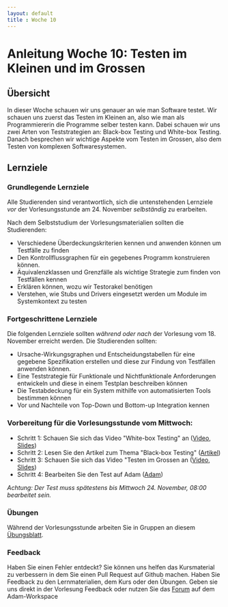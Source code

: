```yaml
---
layout: default
title : Woche 10
---
```

# Anleitung Woche 10: Testen im Kleinen und im Grossen

## Übersicht
In dieser Woche schauen wir uns genauer an wie man Software testet. Wir schauen uns zuerst das Testen im Kleinen an, also wie man als Programmiererin die Programme selber testen kann.
Dabei schauen wir uns zwei Arten von Teststrategien an: Black-box Testing und White-box Testing. Danach besprechen wir wichtige Aspekte vom Testen im Grossen, also dem Testen von komplexen
Softwaresystemen.

## Lernziele

### Grundlegende Lernziele

Alle Studierenden sind verantwortlich, sich die untenstehenden Lernziele *vor* der Vorlesungsstunde am 24. November *selbständig* zu erarbeiten.

Nach dem Selbststudium der Vorlesungsmaterialien sollten die Studierenden:
- Verschiedene Überdeckungskriterien kennen und anwenden können um Testfälle zu finden
- Den Kontrollflussgraphen für ein gegebenes Programm konstruieren können.
- Äquivalenzklassen und Grenzfälle als wichtige Strategie zum finden von Testfällen kennen
- Erklären können, wozu wir Testorakel benötigen
- Verstehen, wie Stubs und Drivers eingesetzt werden um Module im Systemkontext zu testen


### Fortgeschrittene Lernziele
Die folgenden Lernziele sollten *während oder nach* der Vorlesung vom 18. November erreicht werden. Die Studierenden sollten:
- Ursache-Wirkungsgraphen und Entscheidungstabellen für eine gegebene Spezifikation erstellen und diese zur Findung von Testfällen anwenden können.
- Eine Teststrategie für Funktionale und Nichtfunktionale Anforderungen entwickeln und diese in einem Testplan beschreiben können
- Die Testabdeckung für ein System mithilfe von automatisierten Tools bestimmen können
- Vor und Nachteile von Top-Down und Bottom-up Integration kennen

### Vorbereitung für die Vorlesungsstunde vom Mittwoch:

* Schritt 1: Schauen Sie sich das Video "White-box Testing" an  ([Video](https://tube.switch.ch/videos/13379a18), [Slides](./slides/white-box-testing.html))
* Schritt 2: Lesen Sie den Artikel zum Thema "Black-box Testing"  ([Artikel](./articles/testing-in-the-small-bb.html))
* Schritt 3: Schauen Sie sich das Video "Testen im Grossen an  ([Video](https://tube.switch.ch/videos/1fd83bc4), [Slides](./slides/testing-in-the-large.html))
* Schritt 4: Bearbeiten Sie den Test auf Adam ([Adam](https://adam.unibas.ch/goto_adam_tst_1300885.html))

*Achtung: Der Test muss spätestens bis Mittwoch 24. November, 08:00 bearbeitet sein.*


### Übungen
Während der Vorlesungsstunde arbeiten Sie in Gruppen an diesem [Übungsblatt](../project/week10/exercises.html).


### Feedback

Haben Sie einen Fehler entdeckt? Sie können uns helfen das Kursmaterial zu verbessern in dem Sie einen Pull Request auf Github machen.
Haben Sie Feedback zu den Lernmaterialien, dem Kurs oder den Übungen. Geben sie uns direkt in der Vorlesung Feedback oder nutzen Sie das [Forum](https://adam.unibas.ch/goto_adam_frm_1250178.html) auf dem Adam-Workspace